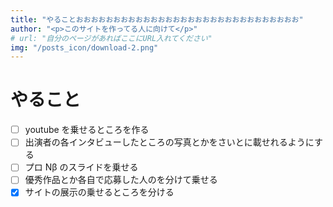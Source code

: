 ```yaml
---
title: "やることおおおおおおおおおおおおおおおおおおおおおおおおおおおおおお"
author: "<p>このサイトを作ってる人に向けて</p>"
# url: "自分のページがあればここにURL入れてください"
img: "/posts_icon/download-2.png"
---
```


<!--
<iframe src="https://docs.google.com/presentation/d/e/2PACX-1vQWRwG9oIrX85CKFYuib6ZTnJUC4lnmIDZZ46LVG_ZdvBCJ8fcVt8I3ZsQuvsBOAHl0NXffvL5RIb2A/embed?start=true&loop=false&delayms=3000" frameborder="0" width="480" height="299" allowfullscreen="true" mozallowfullscreen="true" webkitallowfullscreen="true"></iframe>

<embed name="D89ABA030AC89297C411D33D38BD7D3B" style="" width="100%" height="600px" src="/pdf/20年後の価値交換を考え　横浜CP-B のコピー.pdf" type="application/pdf" internalid="D89ABA030AC89297C411D33D38BD7D3B"> -->

<!-- # やること -->

# やること

- [ ] youtube を乗せるところを作る
- [ ] 出演者の各インタビューしたところの写真とかをさいとに載せれるようにする
- [ ] プロ Nβ のスライドを乗せる
- [ ] 優秀作品とか各自で応募した人のを分けて乗せる
- [x] サイトの展示の乗せるところを分ける
